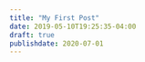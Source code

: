 ```yaml
---
title: "My First Post"
date: 2019-05-10T19:25:35-04:00
draft: true
publishdate: 2020-07-01
---
```


